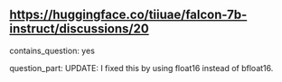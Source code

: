 ## https://huggingface.co/tiiuae/falcon-7b-instruct/discussions/20

contains_question: yes

question_part: UPDATE: I fixed this by using float16 instead of bfloat16.